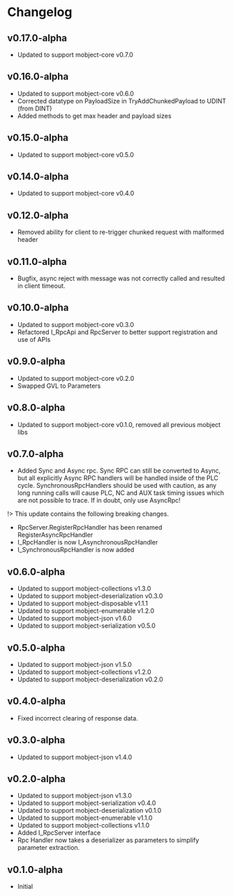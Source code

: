 # Changelog

## v0.17.0-alpha

- Updated to support mobject-core v0.7.0

## v0.16.0-alpha

- Updated to support mobject-core v0.6.0
- Corrected datatype on PayloadSize in TryAddChunkedPayload to UDINT (from DINT)
- Added methods to get max header and payload sizes

## v0.15.0-alpha

- Updated to support mobject-core v0.5.0

## v0.14.0-alpha

- Updated to support mobject-core v0.4.0

## v0.12.0-alpha

- Removed ability for client to re-trigger chunked request with malformed header

## v0.11.0-alpha

- Bugfix, async reject with message was not correctly called and resulted in client timeout.

## v0.10.0-alpha

- Updated to support mobject-core v0.3.0
- Refactored I_RpcApi and RpcServer to better support registration and use of APIs

## v0.9.0-alpha

- Updated to support mobject-core v0.2.0
- Swapped GVL to Parameters

## v0.8.0-alpha

- Updated to support mobject-core v0.1.0, removed all previous mobject libs

## v0.7.0-alpha

- Added Sync and Async rpc. Sync RPC can still be converted to Async, but all explicitly Async RPC handlers will be handled inside of the PLC cycle. SynchronousRpcHandlers should be used with caution, as any long running calls will cause PLC, NC and AUX task timing issues which are not possible to trace. If in doubt, only use AsyncRpc!

!> This update contains the following breaking changes.

- RpcServer.RegisterRpcHandler has been renamed RegisterAsyncRpcHandler
- I_RpcHandler is now I_AsynchronousRpcHandler
- I_SynchronousRpcHandler is now added

## v0.6.0-alpha

- Updated to support mobject-collections v1.3.0
- Updated to support mobject-deserialization v0.3.0
- Updated to support mobject-disposable v1.1.1
- Updated to support mobject-enumerable v1.2.0
- Updated to support mobject-json v1.6.0
- Updated to support mobject-serialization v0.5.0

## v0.5.0-alpha

- Updated to support mobject-json v1.5.0
- Updated to support mobject-collections v1.2.0
- Updated to support mobject-deserialization v0.2.0

## v0.4.0-alpha

- Fixed incorrect clearing of response data.

## v0.3.0-alpha

- Updated to support mobject-json v1.4.0

## v0.2.0-alpha

- Updated to support mobject-json v1.3.0
- Updated to support mobject-serialization v0.4.0
- Updated to support mobject-deserialization v0.1.0
- Updated to support mobject-enumerable v1.1.0
- Updated to support mobject-collections v1.1.0
- Added I_RpcServer interface
- Rpc Handler now takes a deserializer as parameters to simplify parameter extraction.

## v0.1.0-alpha

- Initial
